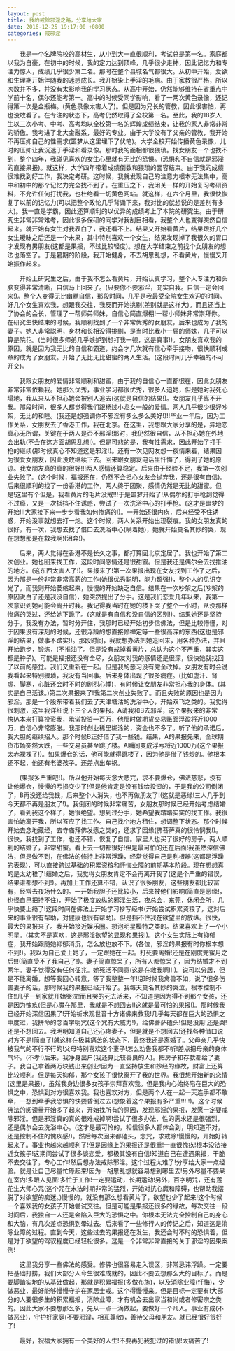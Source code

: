 ```yaml
---
layout: post
title: 我的戒除邪淫之路，分享给大家
date: 2016-12-25 19:17:00 +0800
categories: 戒邪淫
---
```


　　我是一个名牌院校的高材生，从小到大一直很顺利，考试总是第一名。家庭都以我为自豪，在初中的时候，我的定力达到顶峰，几乎很少走神，因此记忆力和专注力惊人，成绩几乎很少第二名。那时在整个县城名气都很大。从初中开始，爱欲和生理期开始伴随我的迷惑成长。我开始染上手淫的毛病。由于家教很严格，所以次数并不多，并没有太影响我的学习状态。从高中开始，仍然能够维持在省重点中学前十名，偶尔还能考第一。高中的时候受同学影响，看了一两次黄色录像，还记得第一次是金瓶梅。(黄色录像太害人了)。但是因为兄长的管教，因此很害怕，再也没敢看了。在专注的状态下，高考仍然取得了全校第一名。至此，我的18岁人生以三次小考、中考、高考均以全校第一名的辉煌成绩结束，让我的家人非常非常的骄傲。我考进了北大金融系，最好的专业。由于大学没有了父亲的管教，我开始不再压抑自己的性需求(噩梦从这里埋下了伏笔)。大学全校开始传播黄色录像，儿时的压抑让我沉迷于手淫和看录像。那时我的面相都很猥琐。找女朋友一个也找不到，整个四年，我碰见喜欢的女生心里就有无比的恐惧。(恐惧和不自信就是邪淫的直接果报)。就这样，大学四年带着成绩倒数和猥琐的面容结束。由于我的成绩很难找到好工作，我决定考研。这时候，我就发现自己的注意力根本无法集中，高中和初中的那个记忆力完全找不到了。在重压之下，我闭关一样的开始复习考研资料，不允许任何打扰我，也杜绝看一切黄色网站。就这样，在六个月里，我很快恢复了以前的记忆力(可以把整个政论几乎背诵下来，我对比的就想说的是差别有多大)。我一直是学霸，因此还算顺利的以优异的成绩考上了本院的研究生。由于研究生非常非常难考，因此很多保研的同学对我刮目相看，我整个人也变得突然自信起来。就开始有女生对我表白了，我还看不上。结果又开始看黄片，结果跟好几个女生暧昧之后还是一个未果，其中特别喜欢一个女生，结果发现掉了我很久的胃口才发现有男朋友(这都是果报，不过比较轻度)。想在大学结束之前找个女朋友的想法也落空了。于是暑期的阶段，我开始健身，不去胡思乱想，不看黄片，慢慢又开始振作起来。
　　开始上研究生之后，由于我不怎么看黄片，开始认真学习，整个人专注力和头脑变得非常清晰，自信马上回来了。(只要你不要邪淫，充实自我。自信一定会回来!)。整个人变得无比幽默自信，那段时间，几乎是我最受全院女生欢迎的时间。好几个女生喜欢我，想跟我交往，我反而开始挑剔(差别就是这样大)。而且还当上了协会的会长，管理了一帮师弟师妹，自信心简直爆棚!一帮小师妹非常崇拜你。在研究生快结束的时候，我顺利找到了一个非常优秀的女朋友，后来也成为了我的妻子。她人非常聪明，身材和长相没得挑剔，是当时比我小一届的师妹，几乎可以算是院花。(当时很多师弟几乎嫉妒到想打我一顿，这是真事!)。女朋友喜欢我的原因，就是因为我无比的自信和霸道，约会才几次就有信心牵手接吻，很快顺利成章的成为了女朋友。开始了无比无比甜蜜的两人生活。(这段时间几乎幸福的不可开交)。
　　我跟女朋友的爱情非常顺利和甜蜜，由于我的自信心一直都很在，因此女朋友非常非常依赖我。她那么优秀，事业学习都很优秀，很多人追她，但是她对我死心塌地，我从来从不担心她会被别人追去(这就是自信的结果!)。女朋友几乎离不开我。那段时间，很多人都觉得我们跟杨过小龙女一般的爱情。两人几乎很少很好吵架，无比的和睦。(我还是想强调你不邪淫有多么多么美好!)!!毕业一年后，因为工作关系，女朋友去了香港工作，我在北京。在这里，我想跟大家分享的是，异地恋真心无所谓，关键在于两人是否不邪淫!那时，我仍然很自信，从不担心她在外地会出轨(不会在这方面胡思乱想!)。但是可悲的是，我有性需求，因此开始了打手枪的继续(那时候真心不知道这是邪淫!)。还有一次见网友想一夜情来着，结果因为很爱女朋友，因此没敢继续下去。回来跟女朋友电话里忏悔了，得到了她的原谅。我女朋友真的真的很好!!!两人感情还算稳定。后来由于经验不足，我第一次创业失败了。(这个时候，福报还在，仍然不会担心女友会抛弃我，还是很有自信)。后来很顺利的找了一份香港的工作，两人终于团聚，感情仍然是无比的甜蜜。但是!这里有个但是，我看黄片的毛片没戒!!!于是噩梦开始了!从偶尔的打手枪到觉得不过瘾，又是一次抵挡不住诱惑，尝试了一次洗浴中心的打手枪。(这才是噩梦的开始!!!大家接下来一步步看我如何惨痛的!)。一开始还很内疚，后来经受不住诱惑，开始没事就想去打一炮。这个时候，两人关系开始出现裂痕。我的女朋友真的很好，有一次，我想去找了借口去洗浴中心(瞒着她)，她就开始莫名其妙的哭，现在想想那是在救我啊!(泪奔!)。
　　后来，两人觉得在香港不是长久之事，都打算回北京定居了。我也开始了第二次创业。她也回来找工作，这段时间感情还是很甜蜜。但是我还是偶尔会去找推油的地方。(这东西太害人了!)。果报来了!第一次果报出现在女友找到工作了之后，因为那是一份非常非常高薪的工作(她很优秀聪明，能力超强!)，整个人的见识变光了。而我则开始萎缩起来，慢慢的开始缺乏自信。结果在一次吵架之后(吵架的原因说白了还是我没自信)，她突然提出了分手。这是我们恋爱几年以来，我第一次意识到她可能会离开时我。我记得我当时在她的楼下哭了整个一小时，从没那样惨痛的哭过，还给她下跪了。(这就是有自信和没自信的区别!)。结果她还是坚持分手。我没有办法，暂时分开住，我那时已经开始初步信佛法，但是比较懵懂，对于因果没有深刻的时候，还很浮躁的想直接修禅定等一些很高深的东西(这也是邪淫的结果，做事不踏实!)。那段时间，我就想办法把她追回来，用各种办法，并且开始跑步，锻炼，(不推油了。但是没有戒掉看黄片，总认为这个不严重，其实这都是种子)。可能是福报还没有全尽，女朋友对我的感情还是很深，很快她就找回了以前的感觉。我们又重新在一起。但是我的恶习没有完全改掉。女朋友有时会说我看起来特别猥琐，我没有当回事。后来身体出现了很多病症。(比如虚汗、肾虚、脚寒，心脏还会时不时的剧烈心悸)，有时候让女朋友非常担心我的身体。(其实是自己活该。)第二次果报来了!我第二次创业失败了。而且失败的原因也是因为邪淫。那是一个股东带着我们去了天津塘沽的洗浴中心，开始双飞之类的。我觉得很刺激，这里我详细说下三个人的果报。A请我和B去邪淫，这个果报来的非常快!A本来打算投资我，承诺投资一百万，他那时做期货交易账面浮盈将近1000万，自信心非常膨胀。我那时创业稀里糊涂的，资金也不多了。听了他的承诺后，我大胆的继续招人。那个时候B正好借了我一些钱。结果，A的果报先来，全球期货市场突然大跌，一些交易员甚至跳了楼。A瞬间变成浮亏将近1000万(这个果报太赤裸裸了!)。如果爆仓的话，他可能就得跳楼了，因为他是借了钱炒的。他根本还不起，他还有老婆孩子。还差点出车祸。
　　(果报多严重吧!)。所以他开始每天念大悲咒，求不要爆仓，佛法慈悲，没有让他爆仓，慢慢的亏损变少了!但是他肯定是没有钱给投资的，于是我的公司倒闭了，B再没还给我钱，后来整个人消失，也不再做朋友了!(这就是恶缘!三人几乎到今天都不再是朋友了!)。我倒闭的时候非常痛苦，女朋友那时候已经开始考虑结婚了，看到我这个样子，她很绝望。想到过分手，她希望我踏踏实实的找工作。我很害怕她离开我，所以答应了找工作。自己找个地方租住，想调整下状态。那个时候开始去念地藏经，去寺庙拜佛发愿之类的，还求了因缘(佛菩萨真的很怜悯我!)。很快，我找到了工作，也还不错，恢复了自信。家里人也买了很好的房子，两人顺利的结婚了，非常甜蜜。看上去一切都很好!但是最可怕的还在后面!我虽然深信佛法，但是做不到，在佛法的修持上非常浮躁，经常觉得自己是利根器(这都是浮躁的表现)，可以直接跨过基础的积累资粮和忏悔业障的前期基本阶段。现在想想真的是太幼稚了!结婚之后，我觉得女朋友肯定不会再离开我了(这是个严重的错误，结果谁都想不到!)。再加上工作还算不错，认识了很多朋友，这些朋友都比较富有，经常去夜场什么的。一开始我胆子还比较小，后来被他们影响(简直是恶缘!，也怪自己把持不住)，开始了极度放纵的邪淫生活，夜总会，东莞，休闲会所，几乎快要上瘾了!这段时间在佛法上开始学习抄写经书(开始尝试积累资粮了，这对后来的事业很有帮助，对健康也很有帮助)。但是挡不住我在欲望里的放纵。很快，最大的果报来了。我开始接近娱乐圈。想泡明星模特之类的。结果喜欢上了一个小明星。(其实不是喜欢，这是邪淫欲望的显现和果报!)。这个女生实际上有抑郁症，我开始跟随她抑郁消沉，怎么放也放不下。(各位，邪淫的果报有时你根本想不到!)。我以为自己爱上她了，一定跟她在一起。打死要离婚!还是在刚度完蜜月之后!!!(简直受不了我自己了!)。妻子简直惊呆了，所有人都惊呆了，因为结婚才不到两年。妻子觉得没有任何征兆。她死活不同意(这是在救我啊!!!)。说可以分居，但是不能离婚，想等我回心转意，等了我整整一年!!那时候我禽兽不如，说了很多伤害妻子的话，那时候我的果报已经开始了。我每天莫名其妙的哭泣，根本控制不住!!几乎一到家就开始哭泣!而且哭的死去活来，不知道是因为得不到那个女孩，还是因为愧疚(但是心魔在那里，我就是不想回去!!这就是最可怕的果报!)。那时候我已经开始深信因果了!开始祈求观世音十方诸佛来救我!几乎每天都在巨大的恐惧之中度过，我拼命的念百字明咒(这个咒有大威力!)，给佛菩萨磕头!但是没用!还是哭!还是不想回去。我明明知道自己还心疼妻子，但是就是不想回去!还找各种借口说对方不是!简直了!就这样在极其痛苦的状态下，最终我还是离婚了。父母亲几乎快被我气的不行不行的!父母特别喜欢这个妻子!怎么劝告我都不听!差点把母亲的身体气坏。(不孝!)后来，我净身出户(我还算比较善良的人)。把房子和存款都给了妻子。我自己拿着两万块钱出来创业!因为一直坚持放生和抄经的缘故，财富上还算比较顺利。但是每天抑郁，那个女孩子很快离开了我的世界。我很想开始新的恋情(这里是果报)，虽然我身边很多女孩子崇拜喜欢我。但是我内心始终陷在巨大的恐惧之中，恐惧到对方很喜欢我。我也喜欢对方，但是两个人在一起一天连手都不敢牵，一想到牵手我恐惧的快要昏倒过去(想象着这个果报有多严重!!!!!)。这个时候佛法的阅读量开始多了起来，开始找所有的原因，发现邪淫的果报，发愿一定要戒除邪淫。但是邪淫真的真的很难戒掉啊!尝试了很多办法，性的需求还是很强烈，还是偶尔会去洗浴中心。(这才是最可怜的，相信很多人都体会到，明知道不对，还是控制不住的愧疚感!)。然后每次回来都磕头，念咒，求戒除!慢慢的，开始好转起来了。事业也越来越顺利了!但是因缘上的果报还是很重!一直很愧疚!根本没法接近女孩子!这期间尝试了很多谈恋爱，都极其没有自信!知道自己在遭遇果报，干脆不去交往了，专心工作!然后想办法戒除邪淫。这个过程太难了!分享给大家一点经验。就是让自己尽量忙碌起来!因为一胡思乱想就容易想到哪里去!另外尽量不要呆在室内!多跟人见面!多忙于工作!一定要运动，长期运动!另外，百字明咒，还有莲花生大师心咒(这个咒在末法时期非常的猛烈，开始对抗心魔和障碍，也帮助我摆脱了对欲望的痴迷。)慢慢的，就没有那么想看黄片了，欲望也少了起来!这个时候一个喜欢我的女孩子开始尝试交往。但是可能是果报还很多的缘故，每次交往一段时间后，我独自一人还是会陷入巨大的恐惧之中。你根本无法完全控制自己的身心和大脑，有几次差点恐惧到晕过去。后来看了一些修行人的传记之后，知道这是消除业障的过程。直到今天，这些过去的果报还在发生，我还会时不时的恐惧着，但是对于欲望的驾驭程度已经轻松很多。这是一个非常非常直接的关于邪淫的因果案例!
　　这里我分享一些佛法的感受。修佛也很容易走入误区，非常忌讳浮躁。一定要把基础打捞，我们大部分人今生很难成就的，因此不要去想那么大的目标了。而是要脚踏实地的从基础做起，那就是积累福报(多做布施)，以及消除业障(忏悔)，少做恶业，最好能够慢慢守护在家居士戒。这个得慢慢来。但是目标一定要有!大部分的人要很多生的积累福报，消除业障，才有机会去出家当和尚或者修密宗之类的。因此大家不要想那么多，先从一点一滴做起，要做好一个凡人。事业有成(不做恶业)，守护好家庭(不要邪淫，相互尊敬)，善待父母和朋友。就已经很好很好了!
　　最好，祝福大家拥有一个美好的人生!不要再犯我犯过的错误!太痛苦了!
